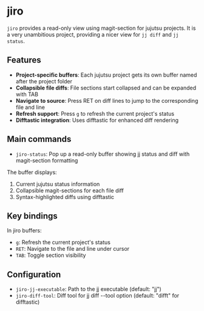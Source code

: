# jiro

`jiro` provides a read-only view using magit-section for jujutsu projects. It is a very unambitious project, providing a nicer view for `jj diff` and `jj status`.

## Features

- **Project-specific buffers**: Each jujutsu project gets its own buffer named after the project folder
- **Collapsible file diffs**: File sections start collapsed and can be expanded with TAB
- **Navigate to source**: Press RET on diff lines to jump to the corresponding file and line
- **Refresh support**: Press `g` to refresh the current project's status
- **Difftastic integration**: Uses difftastic for enhanced diff rendering

## Main commands

- `jiro-status`: Pop up a read-only buffer showing jj status and diff with magit-section formatting

The buffer displays:
1. Current jujutsu status information
2. Collapsible magit-sections for each file diff
3. Syntax-highlighted diffs using difftastic

## Key bindings

In jiro buffers:
- `g`: Refresh the current project's status
- `RET`: Navigate to the file and line under cursor
- `TAB`: Toggle section visibility

## Configuration

- `jiro-jj-executable`: Path to the jj executable (default: "jj")
- `jiro-diff-tool`: Diff tool for jj diff --tool option (default: "difft" for difftastic)
